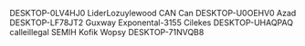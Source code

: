 DESKTOP-0LV4HJ0 LiderLozuylewood
CAN Can
DESKTOP-U0OEHV0 Azad
DESKTOP-LF78JT2 Guxway
Exponental-3155 Cilekes
DESKTOP-UHAQPAQ calleillegal
SEMIH Kofik
Wopsy DESKTOP-71NVQB8
